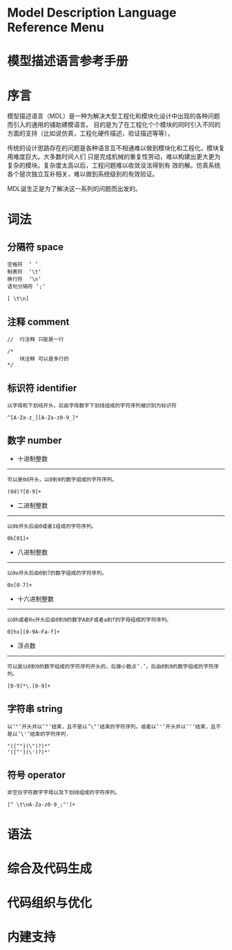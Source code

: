 Model Description Language Reference Menu
=========================================
模型描述语言参考手册
=================

序言
====
模型描述语言（MDL）是一种为解决大型工程化和模块化设计中出现的各种问题而引入的通用的铺助建模语言。
目的是为了在工程化个个模块的同时引入不同的方面的支持（比如说仿真，工程化硬件描述，验证描述等等），

传统的设计思路存在的问题是各种语言互不相通难以做到模块化和工程化，模块复用难度巨大。大多数时间人们
只是完成机械的重复性劳动，难以构建出更大更为复杂的模块。复杂度太高以后，工程问题难以收敛没法得到有
效的解。仿真系统各个层次独立互补相关，难以做到系统级别的有效验证。

MDL诞生正是为了解决这一系列的问题而出发的。

词法
====

分隔符 space
------------

    空格符  ‘ ’
    制表符  ‘\t‘
    换行符  ’\n‘
    语句分隔符 ’;‘

    [ \t\n]

注释 comment
------------

    //  行注释 只能是一行

    /*
        块注释 可以是多行的
    */

标识符 identifier
-----------------

    以字母和下划线开头，后由字母数字下划线组成的字符序列被识别为标识符

    ^[A-Za-z_][A-Za-z0-9_]*

数字 number
-----------

* 十进制整数
-----------
    可以是0d开头，以0到9的数字组成的字符序列。

    (0d)?[0-9]+

* 二进制整数
-----------
    以0b开头后由0或者1组成的字符序列。

    0b[01]+

* 八进制整数
-----------
    以0o开头后由0到7的数字组成的字符序列。

    0o[0-7]+

* 十六进制整数
------------
    以0h或者0x开头后由0到9的数字A到F或者a到f的字母组成的字符序列。

    0[hx][0-9A-Fa-f]+

* 浮点数
-------
    可以是以0到9的数字组成的字符序列开头的，后接小数点‘.’，后由0到9的数字组成的字符序列。

    [0-9]*\.[0-9]+

字符串 string
------------
    以’"‘开头并以’"‘结束，且不是以’\"‘结束的字符序列。或者以’'‘开头并以’'‘结束，且不是以’\'‘结束的字符序列.

    "([^"](\")?)*"
    '([^'](\')?)*'

符号 operator
-------------
    非空白字符数字字母以及下划线组成的字符序列。

    [^ \t\nA-Za-z0-9_;"']+

语法
====

综合及代码生成
============

代码组织与优化
============

内建支持
=======